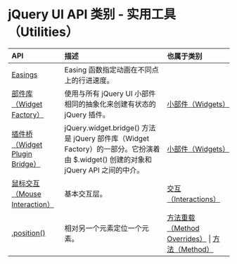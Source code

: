 # jQuery UI API 类别 - 实用工具（Utilities）

| API | 描述 | 也属于类别 |
| :-- | :-- | :-- |
| [Easings](api-easings.html) | Easing 函数指定动画在不同点上的行进速度。 |
| [部件库（Widget Factory）](api-jQuery-widget.html) | 使用与所有 jQuery UI 小部件相同的抽象化来创建有状态的 jQuery 插件。 | [小部件（Widgets）](ref-widgets.html) |
| [插件桥（Widget Plugin Bridge）](api-jQuery-widget-bridge.html) | jQuery.widget.bridge() 方法是 jQuery 部件库（Widget Factory）的一部分。它扮演着由 $.widget() 创建的对象和 jQuery API 之间的中介。 | [小部件（Widgets）](ref-widgets.html) |
| [鼠标交互（Mouse Interaction）](api-mouse.html) | 基本交互层。 | [交互（Interactions）](ref-interactions.html) |
| [.position()](api-position.html) | 相对另一个元素定位一个元素。 | [方法重载（Method Overrides）](ref-overrides.html) &#124; [方法（Method）](ref-methods.html) |

